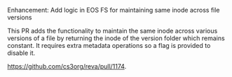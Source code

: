 Enhancement: Add logic in EOS FS for maintaining same inode across file versions

This PR adds the functionality to maintain the same inode across various
versions of a file by returning the inode of the version folder which remains
constant. It requires extra metadata operations so a flag is provided to disable
it.

https://github.com/cs3org/reva/pull/1174.

